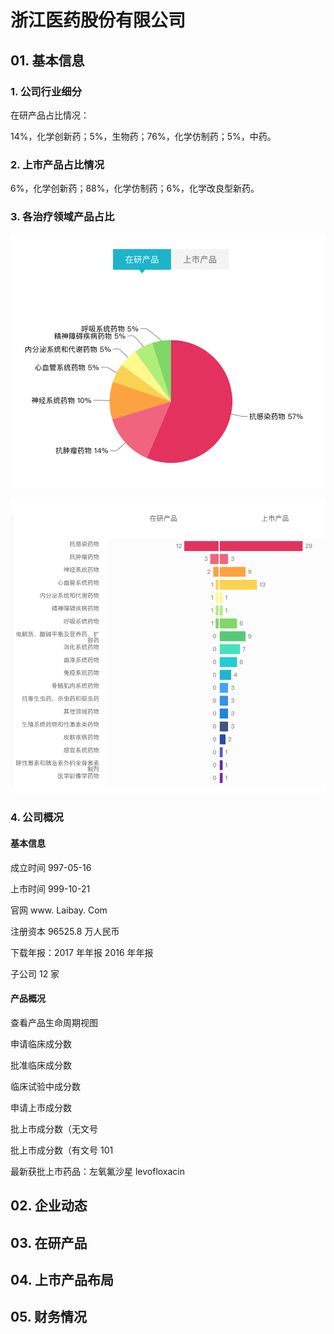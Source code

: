 # 浙江医药股份有限公司

## 01. 基本信息

### 1. 公司行业细分

在研产品占比情况：

14%，化学创新药；5%，生物药；76%，化学仿制药；5%，中药。

### 2. 上市产品占比情况

6%，化学创新药；88%，化学仿制药；6%，化学改良型新药。

### 3. 各治疗领域产品占比

![](./res/2020001.png)

![](./res/2020002.png)

### 4. 公司概况

#### 基本信息

成立时间 997-05-16 

上市时间 999-10-21 

官网 www. Laibay. Com 

注册资本 96525.8 万人民币

下载年报：2017 年年报 2016 年年报

子公司 12 家

#### 产品概况

查看产品生命周期视图

申请临床成分数

批准临床成分数

临床试验中成分数

申请上市成分数

批上市成分数（无文号

批上市成分数（有文号 101 

最新获批上市药品：左氧氟沙星 levofloxacin


## 02. 企业动态

## 03. 在研产品

## 04. 上市产品布局

## 05. 财务情况

